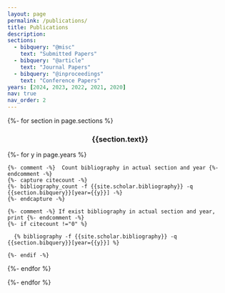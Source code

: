 ```yaml
---
layout: page
permalink: /publications/
title: Publications
description:
sections:
  - bibquery: "@misc"
    text: "Submitted Papers"
  - bibquery: "@article"
    text: "Journal Papers"
  - bibquery: "@inproceedings"
    text: "Conference Papers"
years: [2024, 2023, 2022, 2021, 2020]
nav: true
nav_order: 2
---
```


<!-- _pages/publications.md -->
<div class="publications">

<style>
h3 {text-align: center;}
</style>

{%- for section in page.sections %}
  <a id="{{section.text}}"></a>
  <h3 class="bibtitle">{{section.text}}</h3>
  {%- for y in page.years %}

    {%- comment -%}  Count bibliography in actual section and year {%- endcomment -%}
    {%- capture citecount -%}
    {%- bibliography_count -f {{site.scholar.bibliography}} -q {{section.bibquery}}[year={{y}}] -%}
    {%- endcapture -%}

    {%- comment -%} If exist bibliography in actual section and year, print {%- endcomment -%}
    {%- if citecount !="0" %}

      {% bibliography -f {{site.scholar.bibliography}} -q {{section.bibquery}}[year={{y}}] %}

    {%- endif -%}

  {%- endfor %}

{%- endfor %}

</div>
